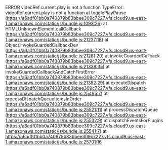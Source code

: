 ERROR
videoRef.current.play is not a function
TypeError: videoRef.current.play is not a function
    at togglePlayPause (https://a6adf01bb0a740879b83bbee309c7227.vfs.cloud9.us-east-1.amazonaws.com/static/js/bundle.js:1093:26)
    at HTMLUnknownElement.callCallback (https://a6adf01bb0a740879b83bbee309c7227.vfs.cloud9.us-east-1.amazonaws.com/static/js/bundle.js:21237:18)
    at Object.invokeGuardedCallbackDev (https://a6adf01bb0a740879b83bbee309c7227.vfs.cloud9.us-east-1.amazonaws.com/static/js/bundle.js:21281:20)
    at invokeGuardedCallback (https://a6adf01bb0a740879b83bbee309c7227.vfs.cloud9.us-east-1.amazonaws.com/static/js/bundle.js:21338:35)
    at invokeGuardedCallbackAndCatchFirstError (https://a6adf01bb0a740879b83bbee309c7227.vfs.cloud9.us-east-1.amazonaws.com/static/js/bundle.js:21352:29)
    at executeDispatch (https://a6adf01bb0a740879b83bbee309c7227.vfs.cloud9.us-east-1.amazonaws.com/static/js/bundle.js:25495:7)
    at processDispatchQueueItemsInOrder (https://a6adf01bb0a740879b83bbee309c7227.vfs.cloud9.us-east-1.amazonaws.com/static/js/bundle.js:25521:11)
    at processDispatchQueue (https://a6adf01bb0a740879b83bbee309c7227.vfs.cloud9.us-east-1.amazonaws.com/static/js/bundle.js:25532:9)
    at dispatchEventsForPlugins (https://a6adf01bb0a740879b83bbee309c7227.vfs.cloud9.us-east-1.amazonaws.com/static/js/bundle.js:25541:7)
    at https://a6adf01bb0a740879b83bbee309c7227.vfs.cloud9.us-east-1.amazonaws.com/static/js/bundle.js:25701:16
